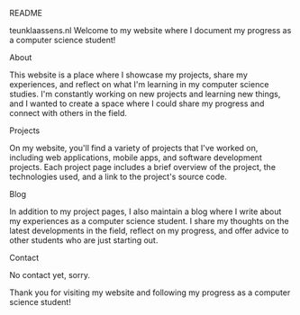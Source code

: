 README

teunklaassens.nl
Welcome to my website where I document my progress as a computer science student!

About

This website is a place where I showcase my projects, share my experiences, and reflect on what I'm learning in my computer science studies. I'm constantly working on new projects and learning new things, and I wanted to create a space where I could share my progress and connect with others in the field.

Projects

On my website, you'll find a variety of projects that I've worked on, including web applications, mobile apps, and software development projects. Each project page includes a brief overview of the project, the technologies used, and a link to the project's source code.

Blog

In addition to my project pages, I also maintain a blog where I write about my experiences as a computer science student. I share my thoughts on the latest developments in the field, reflect on my progress, and offer advice to other students who are just starting out.

Contact

No contact yet, sorry.

Thank you for visiting my website and following my progress as a computer science student!

